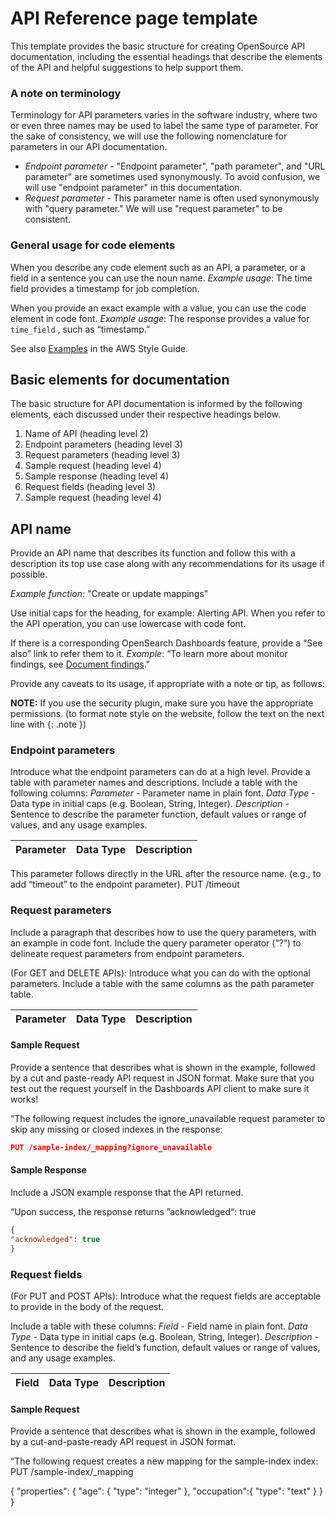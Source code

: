 # API Reference page template

This template provides the basic structure for creating OpenSource API documentation, including the essential headings that describe the elements of the API and helpful suggestions to help support them.

### A note on terminology ###

Terminology for API parameters varies in the software industry, where two or even three names may be used to label the same type of parameter. For the sake of consistency, we will use the following nomenclature for parameters in our API documentation.
* *Endpoint parameter* - "Endpoint parameter", "path parameter", and "URL parameter" are sometimes used synonymously. To avoid confusion, we will use "endpoint parameter" in this documentation.
* *Request parameter* - This parameter name is often used synonymously with "query parameter." We will use "request parameter" to be consistent.

### General usage for code elements

When you describe any code element such as an API, a parameter, or a field in a sentence you can use the noun name. 
  *Example usage*:
  The time field provides a timestamp for job completion.

When you provide an exact example with a value, you can use the code element in code font. 
  *Example usage*: 
  The response provides a value for ```time_field``` , such as “timestamp.” 

See also [Examples](https://alpha-docs-aws.amazon.com/awsstyleguide/latest/styleguide/examples.html) in the AWS Style Guide.

## Basic elements for documentation
The basic structure for API documentation is informed by the following elements, each discussed under their respective headings below.
1. Name of API (heading level 2)
2. Endpoint parameters (heading level 3)
3. Request parameters (heading level 3)
4. Sample request (heading level 4)
5. Sample response (heading level 4)
6. Request fields (heading level 3)
7. Sample request (heading level 4)

## API name

Provide an API name that describes its function and follow this with a description its top use case along with any recommendations for its usage if possible.

*Example function*: "Create or update mappings"

Use initial caps for the heading, for example: Alerting API. When you refer to the API operation, you can use lowercase with code font.

If there is a corresponding OpenSearch Dashboards feature, provide a “See also” link to refer them to it. 
*Example*:  “To learn more about monitor findings, see [Document findings](https://opensearch.org/docs/latest/monitoring-plugins/alerting/monitors/#document-findings)."

Provide any caveats to its usage, if appropriate with a note or tip, as follows:

**NOTE:** If you use the security plugin, make sure you have the appropriate permissions. 
(to format note style on the website, follow the text on the next line with {: .note })

### Endpoint parameters

Introduce what the endpoint parameters can do at a high level. Provide a table with parameter names and descriptions. Include a table with the following columns:
*Parameter* - Parameter name in plain font.
*Data Type* - Data type in initial caps (e.g. Boolean, String, Integer).
*Description* - Sentence to describe the parameter function, default values or range of values, and any usage examples.

Parameter | Data Type | Description
:--- | :--- | :---

This parameter follows directly in the URL after the resource name. (e.g., to add “timeout” to the endpoint parameter).
    PUT <index-name> /timeout

### Request parameters

Include a paragraph that describes how to use the query parameters, with an example in code font. Include the query parameter operator (“?”) to delineate request parameters from endpoint parameters.

(For GET and DELETE APIs): Introduce what you can do with the optional parameters. Include a table with the same columns as the path parameter table.

Parameter | Data Type | Description
:--- | :--- | :---

#### Sample Request

Provide a sentence that describes what is shown in the example, followed by a cut and paste-ready API request in JSON format. Make sure that you test out the request yourself in the Dashboards API client to make sure it works!

“The following request includes the ignore_unavailable request parameter to skip any missing or closed indexes in the response:

```json
PUT /sample-index/_mapping?ignore_unavailable
```

#### Sample Response

Include a JSON example response that the API returned.

“Upon success, the response returns ”acknowledged“: true

```json
{
"acknowledged": true
}
```

### Request fields

(For PUT and POST APIs): Introduce what the request fields are acceptable to provide in the body of the request.

Include a table with these columns: 
*Field* - Field name in plain font.
*Data Type* - Data type in initial caps (e.g. Boolean, String, Integer).
*Description* - Sentence to describe the field’s function, default values or range of values, and any usage examples.

Field | Data Type | Description
:--- | :--- | :--- 


#### Sample Request

Provide a sentence that describes what is shown in the example, followed by a cut-and-paste-ready API request in JSON format.

“The following request creates a new mapping for the sample-index index:
PUT /sample-index/_mapping

{
  "properties": {
    "age": {
      "type": "integer"
    },
    "occupation":{
      "type": "text"
    }
  }
}
